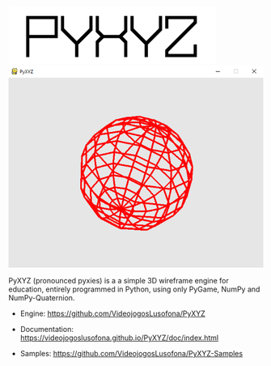 ![image](images/logo.png)![image](images/sphere.png)

PyXYZ (pronounced pyxies) is a a simple 3D wireframe engine for education, entirely programmed in Python, using only PyGame, NumPy and NumPy-Quaternion.

* Engine: https://github.com/VideojogosLusofona/PyXYZ

* Documentation: https://videojogoslusofona.github.io/PyXYZ/doc/index.html

* Samples: https://github.com/VideojogosLusofona/PyXYZ-Samples

